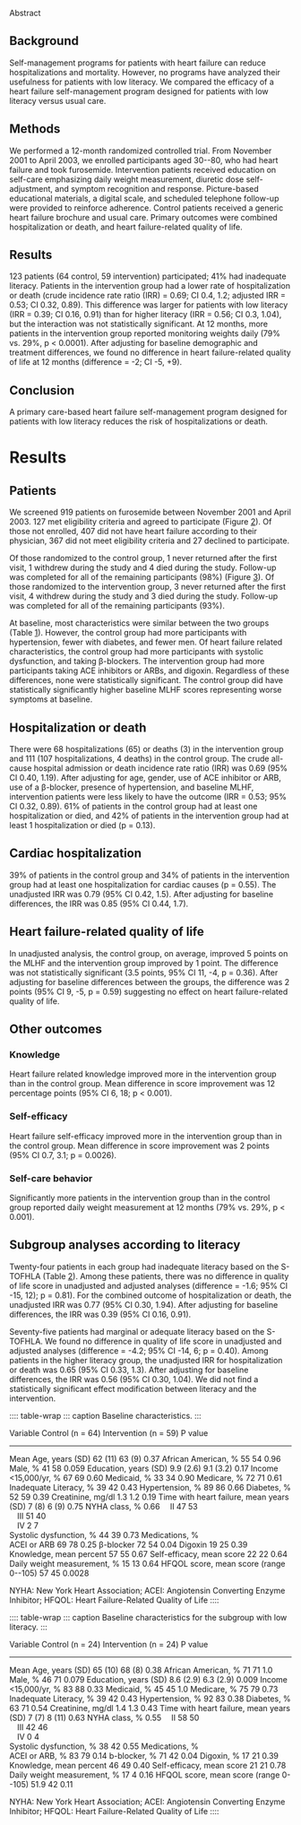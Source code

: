 Abstract

## Background

Self-management programs for patients with heart failure can reduce
hospitalizations and mortality. However, no programs have analyzed their
usefulness for patients with low literacy. We compared the efficacy of a
heart failure self-management program designed for patients with low
literacy versus usual care.

## Methods

We performed a 12-month randomized controlled trial. From November 2001
to April 2003, we enrolled participants aged 30--80, who had heart
failure and took furosemide. Intervention patients received education on
self-care emphasizing daily weight measurement, diuretic dose
self-adjustment, and symptom recognition and response. Picture-based
educational materials, a digital scale, and scheduled telephone
follow-up were provided to reinforce adherence. Control patients
received a generic heart failure brochure and usual care. Primary
outcomes were combined hospitalization or death, and heart
failure-related quality of life.

## Results

123 patients (64 control, 59 intervention) participated; 41% had
inadequate literacy. Patients in the intervention group had a lower rate
of hospitalization or death (crude incidence rate ratio (IRR) = 0.69; CI
0.4, 1.2; adjusted IRR = 0.53; CI 0.32, 0.89). This difference was
larger for patients with low literacy (IRR = 0.39; CI 0.16, 0.91) than
for higher literacy (IRR = 0.56; CI 0.3, 1.04), but the interaction was
not statistically significant. At 12 months, more patients in the
intervention group reported monitoring weights daily (79% vs. 29%, p \<
0.0001). After adjusting for baseline demographic and treatment
differences, we found no difference in heart failure-related quality of
life at 12 months (difference = -2; CI -5, +9).

## Conclusion

A primary care-based heart failure self-management program designed for
patients with low literacy reduces the risk of hospitalizations or
death.

# Results

## Patients

We screened 919 patients on furosemide between November 2001 and April
2003. 127 met eligibility criteria and agreed to participate (Figure
[2](#)). Of those not enrolled, 407 did not have heart failure according
to their physician, 367 did not meet eligibility criteria and 27
declined to participate.

Of those randomized to the control group, 1 never returned after the
first visit, 1 withdrew during the study and 4 died during the study.
Follow-up was completed for all of the remaining participants (98%)
(Figure [3](#)). Of those randomized to the intervention group, 3 never
returned after the first visit, 4 withdrew during the study and 3 died
during the study. Follow-up was completed for all of the remaining
participants (93%).

At baseline, most characteristics were similar between the two groups
(Table [1](#)). However, the control group had more participants with
hypertension, fewer with diabetes, and fewer men. Of heart failure
related characteristics, the control group had more participants with
systolic dysfunction, and taking β-blockers. The intervention group had
more participants taking ACE inhibitors or ARBs, and digoxin. Regardless
of these differences, none were statistically significant. The control
group did have statistically significantly higher baseline MLHF scores
representing worse symptoms at baseline.

## Hospitalization or death

There were 68 hospitalizations (65) or deaths (3) in the intervention
group and 111 (107 hospitalizations, 4 deaths) in the control group. The
crude all-cause hospital admission or death incidence rate ratio (IRR)
was 0.69 (95% CI 0.40, 1.19). After adjusting for age, gender, use of
ACE inhibitor or ARB, use of a β-blocker, presence of hypertension, and
baseline MLHF, intervention patients were less likely to have the
outcome (IRR = 0.53; 95% CI 0.32, 0.89). 61% of patients in the control
group had at least one hospitalization or died, and 42% of patients in
the intervention group had at least 1 hospitalization or died (p =
0.13).

## Cardiac hospitalization

39% of patients in the control group and 34% of patients in the
intervention group had at least one hospitalization for cardiac causes
(p = 0.55). The unadjusted IRR was 0.79 (95% CI 0.42, 1.5). After
adjusting for baseline differences, the IRR was 0.85 (95% CI 0.44, 1.7).

## Heart failure-related quality of life

In unadjusted analysis, the control group, on average, improved 5 points
on the MLHF and the intervention group improved by 1 point. The
difference was not statistically significant (3.5 points, 95% CI 11, -4,
p = 0.36). After adjusting for baseline differences between the groups,
the difference was 2 points (95% CI 9, -5, p = 0.59) suggesting no
effect on heart failure-related quality of life.

## Other outcomes

### Knowledge

Heart failure related knowledge improved more in the intervention group
than in the control group. Mean difference in score improvement was 12
percentage points (95% CI 6, 18; p \< 0.001).

### Self-efficacy

Heart failure self-efficacy improved more in the intervention group than
in the control group. Mean difference in score improvement was 2 points
(95% CI 0.7, 3.1; p = 0.0026).

### Self-care behavior

Significantly more patients in the intervention group than in the
control group reported daily weight measurement at 12 months (79% vs.
29%, p \< 0.001).

## Subgroup analyses according to literacy

Twenty-four patients in each group had inadequate literacy based on the
S-TOFHLA (Table [2](#)). Among these patients, there was no difference
in quality of life score in unadjusted and adjusted analyses (difference
= -1.6; 95% CI -15, 12); p = 0.81). For the combined outcome of
hospitalization or death, the unadjusted IRR was 0.77 (95% CI 0.30,
1.94). After adjusting for baseline differences, the IRR was 0.39 (95%
CI 0.16, 0.91).

Seventy-five patients had marginal or adequate literacy based on the
S-TOFHLA. We found no difference in quality of life score in unadjusted
and adjusted analyses (difference = -4.2; 95% CI -14, 6; p = 0.40).
Among patients in the higher literacy group, the unadjusted IRR for
hospitalization or death was 0.65 (95% CI 0.33, 1.3). After adjusting
for baseline differences, the IRR was 0.56 (95% CI 0.30, 1.04). We did
not find a statistically significant effect modification between
literacy and the intervention.

:::: table-wrap
::: caption
Baseline characteristics.
:::

  Variable                                   Control (n = 64)   Intervention (n = 59)   P value
  ------------------------------------------ ------------------ ----------------------- ---------
  Mean Age, years (SD)                       62 (11)            63 (9)                  0.37
  African American, %                        55                 54                      0.96
  Male, %                                    41                 58                      0.059
  Education, years (SD)                      9.9 (2.6)          9.1 (3.2)               0.17
  Income \<15,000/yr, %                      67                 69                      0.60
  Medicaid, %                                33                 34                      0.90
  Medicare, %                                72                 71                      0.61
  Inadequate Literacy, %                     39                 42                      0.43
  Hypertension, %                            89                 86                      0.66
  Diabetes, %                                52                 59                      0.39
  Creatinine, mg/dl                          1.3                1.2                     0.19
  Time with heart failure, mean years (SD)   7 (8)              6 (9)                   0.75
  NYHA class, %                                                                         0.66
   II                                        47                 53                      
   III                                       51                 40                      
   IV                                        2                  7                       
  Systolic dysfunction, %                    44                 39                      0.73
  Medications, %                                                                        
  ACEI or ARB                                69                 78                      0.25
  β-blocker                                  72                 54                      0.04
  Digoxin                                    19                 25                      0.39
  Knowledge, mean percent                    57                 55                      0.67
  Self-efficacy, mean score                  22                 22                      0.64
  Daily weight measurement, %                15                 13                      0.64
  HFQOL score, mean score (range 0--105)     57                 45                      0.0028

NYHA: New York Heart Association; ACEI: Angiotensin Converting Enzyme
Inhibitor; HFQOL: Heart Failure-Related Quality of Life
::::

:::: table-wrap
::: caption
Baseline characteristics for the subgroup with low literacy.
:::

  Variable                                   Control (n = 24)   Intervention (n = 24)   P value
  ------------------------------------------ ------------------ ----------------------- ---------
  Mean Age, years (SD)                       65 (10)            68 (8)                  0.38
  African American, %                        71                 71                      1.0
  Male, %                                    46                 71                      0.079
  Education, years (SD)                      8.6 (2.9)          6.3 (2.9)               0.009
  Income \<15,000/yr, %                      83                 88                      0.33
  Medicaid, %                                45                 45                      1.0
  Medicare, %                                75                 79                      0.73
  Inadequate Literacy, %                     39                 42                      0.43
  Hypertension, %                            92                 83                      0.38
  Diabetes, %                                63                 71                      0.54
  Creatinine, mg/dl                          1.4                1.3                     0.43
  Time with heart failure, mean years (SD)   7 (7)              8 (11)                  0.63
  NYHA class, %                                                                         0.55
   II                                        58                 50                      
   III                                       42                 46                      
   IV                                        0                  4                       
  Systolic dysfunction, %                    38                 42                      0.55
  Medications, %                                                                        
  ACEI or ARB, %                             83                 79                      0.14
  b-blocker, %                               71                 42                      0.04
  Digoxin, %                                 17                 21                      0.39
  Knowledge, mean percent                    46                 49                      0.40
  Self-efficacy, mean score                  21                 21                      0.78
  Daily weight measurement, %                17                 4                       0.16
  HFQOL score, mean score (range 0--105)     51.9               42                      0.11

NYHA: New York Heart Association; ACEI: Angiotensin Converting Enzyme
Inhibitor; HFQOL: Heart Failure-Related Quality of Life
::::
